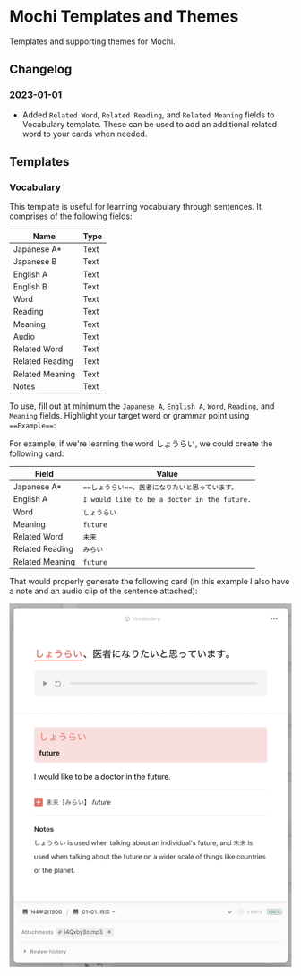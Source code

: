 # Mochi Templates and Themes
Templates and supporting themes for Mochi.

## Changelog
### 2023-01-01
- Added `Related Word`, `Related Reading`, and `Related Meaning` fields to Vocabulary template. These can be used to add an additional related word to your cards when needed.

## Templates
### Vocabulary
This template is useful for learning vocabulary through sentences. It comprises of the following fields:

| Name | Type |
|------|------|
| Japanese A* | Text |
| Japanese B | Text |
| English A | Text |
| English B | Text |
| Word | Text |
| Reading | Text |
| Meaning | Text |
| Audio | Text |
| Related Word | Text |
| Related Reading | Text |
| Related Meaning | Text |
| Notes | Text |

To use, fill out at minimum the `Japanese A`, `English A`, `Word`, `Reading`, and `Meaning` fields. Highlight your target word or grammar point using `==Example==`:

For example, if we're learning the word しょうらい, we could create the following card:

| Field | Value |
|-------|-------|
| Japanese A* | `==しょうらい==、医者になりたいと思っています。` |
| English A | `I would like to be a doctor in the future.` |
| Word | `しょうらい` |
| Meaning | `future` |
| Related Word | `未来` |
| Related Reading | `みらい` |
| Related Meaning | `future` |

That would properly generate the following card (in this example I also have a note and an audio clip of the sentence attached):

![Vocabulary Example Screenshot](screenshots/vocabulary_example.png)

